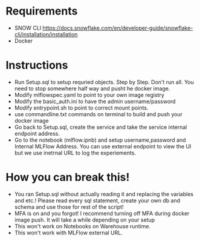 # Requirements

- SNOW CLI https://docs.snowflake.com/en/developer-guide/snowflake-cli/installation/installation
- Docker

# Instructions 

- Run Setup.sql to setup requried objects. Step by Step. Don't run all. You need to stop somewhere half way and pusht he docker image.
- Modify mlflowspec.yaml to point to your own image registry
- Modify the basic_auth.ini to have the admin username/password
- Modify entrypoint.sh to point to correct mount points.
- use commandline.txt commands on terminal to build and push your docker image
- Go back to Setup.sql, create the service and take the service internal endpoint address. 
- Go to the notebook (mlflow.ipnb) and setup username,password and Internal MLFlow Address. You can use external endpoint to view the UI but we use inetrnal URL to log the experiements. 

# How you can break this!

- You ran Setup.sql without actually reading it and replacing the variables and etc.! Please read every sql statement, create your own db and schema and use those for rest of the script!
- MFA is on and you forgot!  I recommend turning off MFA during docker image push. It will take a while depending on your setup
- This won't work on Notebooks on Warehouse runtime. 
- This won't work with MLFlow external URL. 

